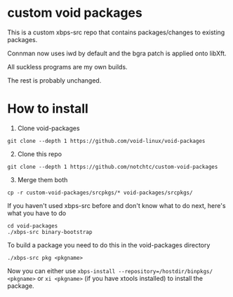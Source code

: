 # custom void packages

This is a custom xbps-src repo that contains packages/changes to existing packages.

Connman now uses iwd by default and the bgra patch is applied onto libXft.

All suckless programs are my own builds.

The rest is probably unchanged.

# How to install
1. Clone void-packages
```
git clone --depth 1 https://github.com/void-linux/void-packages
```

2. Clone this repo
```
git clone --depth 1 https://github.com/notchtc/custom-void-packages
```

3. Merge them both
```
cp -r custom-void-packages/srcpkgs/* void-packages/srcpkgs/
```

If you haven't used xbps-src before and don't know what to do next, here's what you have to do
```
cd void-packages
./xbps-src binary-bootstrap
```

To build a package you need to do this in the void-packages directory
```
./xbps-src pkg <pkgname>
```

Now you can either use `xbps-install --repository=/hostdir/binpkgs/ <pkgname>` or `xi <pkgname>` (if you have xtools installed) to install the package.
